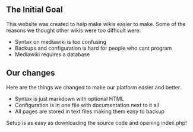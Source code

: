 ## The Initial Goal

This website was created to help make wikis easier to make. Some of the reasons we thought other wikis were too difficult were:

* Syntax on mediawiki is too confusing
* Backups and configuration is hard for people who cant program
* Mediawiki requires a database

## Our changes

Here are the things we changed to make our platform easier and better.

* Syntax is just markdown with optional HTML
* Configuration is in one file with documentation next to it all
* All pages are stored in text files making them easy to backup

Setup is as easy as downloading the source code and opening index.php!